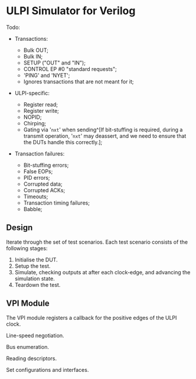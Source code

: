 # ULPI Simulator for Verilog

Todo:

+ Transactions:

  - Bulk OUT;
  - Bulk IN;
  - SETUP ("OUT" and "IN");
  - CONTROL EP #0 "standard requests";
  - 'PING' and 'NYET';
  - Ignores transactions that are not meant for it;

+ ULPI-specific:

  - Register read;
  - Register write;
  - NOPID;
  - Chirping;
  - Gating via '`nxt`' when sending^[If bit-stuffing is required, during a transmit operation, '`nxt`' may deassert, and we need to ensure that the DUTs handle this correctly.];

+ Transaction failures:

  - Bit-stuffing errors;
  - False EOPs;
  - PID errors;
  - Corrupted data;
  - Corrupted ACKs;
  - Timeouts;
  - Transaction timing failures;
  - Babble;

## Design

Iterate through the set of test scenarios. Each test scenario consists of the following stages:

1. Initialise the DUT.
2. Setup the test.
3. Simulate, checking outputs at after each clock-edge, and advancing the simulation state.
4. Teardown the test.

## VPI Module

The VPI module registers a callback for the positive edges of the ULPI clock.

Line-speed negotiation.

Bus enumeration.

Reading descriptors.

Set configurations and interfaces.
